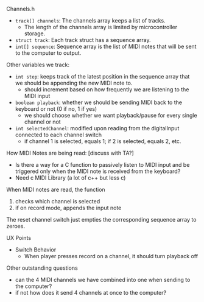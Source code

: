 
Channels.h
- `track[] channels`: The channels array keeps a list of tracks.
  - The length of the channels array is limited by microcontroller storage.
- `struct track`: Each track struct has a sequence array. 
- `int[] sequence`: Sequence array is the list of MIDI notes that will be sent to the computer to output.

Other variables we track:
- `int step`: keeps track of the latest position in the sequence array that we should be appending 
the new MIDI note to.
  - should increment based on how frequently we are listening to the MIDI input
- `boolean playback`: whether we should be sending MIDI back to the keyboard or not (0 if no, 1 if yes)
  - we should choose whether we want playback/pause for every single channel or not
- `int selectedChannel`: modified upon reading from the digitalInput connected to each channel switch
  - if channel 1 is selected, equals 1; if 2 is selected, equals 2, etc.

How MIDI Notes are being read: [discuss with TA?]
- Is there a way for a C function to passively listen to MIDI input and be triggered
  only when the MIDI note is received from the keyboard?
- Need c MIDI Library (a lot of c++ but less c)

When MIDI notes are read, the function 
1. checks which channel is selected
2. if on record mode, appends the input note 


The reset channel switch just empties the corresponding sequence array to zeroes. 

UX Points 
- Switch Behavior 
  - When player presses record on a channel, it should turn playback off 

Other outstanding questions
- can the 4 MIDI channels we have combined into one when sending to the computer? 
- if not how does it send 4 channels at once to the computer? 